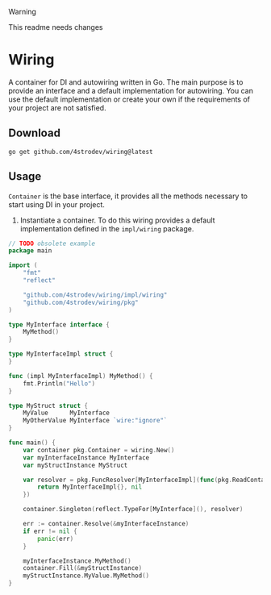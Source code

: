 > [!WARNING]
> This readme needs changes

# Wiring
A container for DI and autowiring written in Go. The main purpose is to provide an interface and a default implementation
for autowiring. You can use the default implementation or create your own if the requirements of your project are not
satisfied.

## Download

    go get github.com/4strodev/wiring@latest

## Usage
`Container` is the base interface, it provides all the methods necessary to start using DI in your project.

1. Instantiate a container. To do this wiring provides a default implementation defined in the `impl/wiring` package.
```go
// TODO obsolete example
package main

import (
	"fmt"
	"reflect"

	"github.com/4strodev/wiring/impl/wiring"
	"github.com/4strodev/wiring/pkg"
)

type MyInterface interface {
	MyMethod()
}

type MyInterfaceImpl struct {
}

func (impl MyInterfaceImpl) MyMethod() {
	fmt.Println("Hello")
}

type MyStruct struct {
	MyValue      MyInterface
	MyOtherValue MyInterface `wire:"ignore"`
}

func main() {
	var container pkg.Container = wiring.New()
	var myInterfaceInstance MyInterface
	var myStructInstance MyStruct

	var resolver = pkg.FuncResolver[MyInterfaceImpl](func(pkg.ReadContainer) (MyInterfaceImpl, error) {
		return MyInterfaceImpl{}, nil
	})

	container.Singleton(reflect.TypeFor[MyInterface](), resolver)

	err := container.Resolve(&myInterfaceInstance)
	if err != nil {
		panic(err)
	}

	myInterfaceInstance.MyMethod()
	container.Fill(&myStructInstance)
	myStructInstance.MyValue.MyMethod()
}
```
